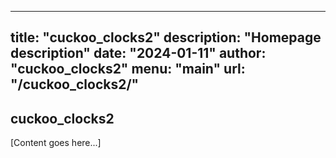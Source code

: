 
---
title: "cuckoo_clocks2"
description: "Homepage description"
date: "2024-01-11"
author: "cuckoo_clocks2"
menu: "main"
url: "/cuckoo_clocks2/"
---

## cuckoo_clocks2

[Content goes here...]
